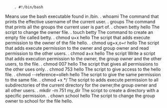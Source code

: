         . #!/bin/bash
Means use the bash executable found in /bin.
        . whoami
The command that prints the effective username of the current user.
        . groups
The command that prints all the groups the current user is part of.
        . chown betty hello
The script to change the owner file.
        . touch betty
The command to create an empty file called betty.
        . chmod u+x hello
The script that adds execute permission to the owner of the file hello.
        . chmod ug+x,o+r hello
The script that adds execute permission to the owner and group owner and read permission to the other users.
        . chmod a+x hello
The script Write a script that adds execution permission to the owner, the group owner and the other users, to the file.
        . chmod 007 hello
The script that gives all permissions to the other uses only.
        . chmod 753 hello
The script to give access to the hello file.
        . chmod --reference=olleh hello
The script to give the same permission to the same file.
        . chmod +x */
The script to adds execute permission to all subdirectories of the current directory for the owner,the group owner and all other users.
        . mkdir -m 751 my_dir
The script to create a directory with a specific permission.
        . chown school hello
The script to change the group owner to school for the file hello.
